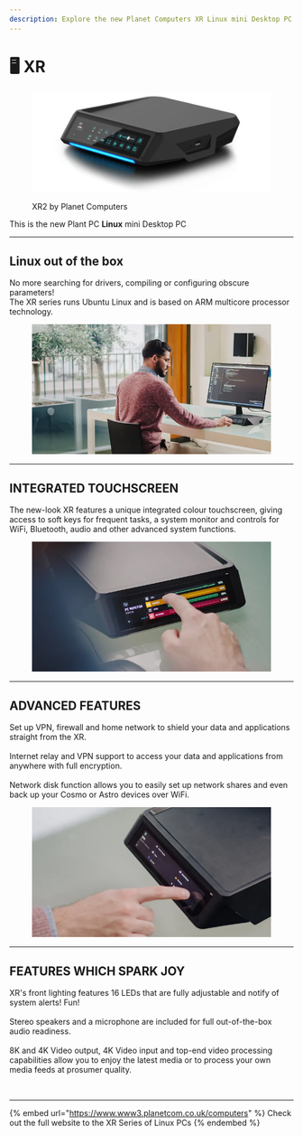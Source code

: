 ```yaml
---
description: Explore the new Planet Computers XR Linux mini Desktop PC
---
```


# 🖥 XR



<figure><img src=".gitbook/assets/PlanetPC-XR-GlowBlue+Shadow-ClearBG.webp" alt=""><figcaption><p>XR2 by Planet Computers</p></figcaption></figure>



This is the new Plant PC **Linux** mini Desktop PC



***

## Linux out of the box

No more searching for drivers, compiling or configuring obscure parameters!\
The XR series runs Ubuntu Linux and is based on ARM multicore processor technology.&#x20;

<figure><img src=".gitbook/assets/XR_PPC-7-WEB (1).webp" alt=""><figcaption></figcaption></figure>



***

## INTEGRATED TOUCHSCREEN

The new-look XR features a unique integrated colour touchscreen, giving access to soft keys for frequent tasks, a system monitor and controls for WiFi, Bluetooth, audio and other advanced system functions.

&#x20;

<figure><img src=".gitbook/assets/XR_PPC-18-WEB.webp" alt=""><figcaption></figcaption></figure>



***

## ADVANCED FEATURES

Set up VPN, firewall and home network to shield your data and applications straight from the XR.\
\
Internet relay and VPN support to access your data and applications from anywhere with full encryption.\
\
Network disk function allows you to easily set up network shares and even back up your Cosmo or Astro devices over WiFi.

<figure><img src=".gitbook/assets/XR_PPC-22-WEB.webp" alt=""><figcaption></figcaption></figure>



***

## FEATURES WHICH SPARK JOY

XR's front lighting features 16 LEDs that are fully adjustable and notify of system alerts! Fun!\
\
Stereo speakers and a microphone are included for full out-of-the-box audio readiness.\
\
8K and 4K Video output, 4K Video input and top-end video processing capabilities allow you to enjoy the latest media or to process your own media feeds at prosumer quality.

<figure><img src=".gitbook/assets/ce2ef2_be3be8fa21f343babe13da1ea214956f~mv2.gif" alt=""><figcaption></figcaption></figure>



***



{% embed url="https://www.www3.planetcom.co.uk/computers" %}
Check out the full website to the XR Series of Linux PCs
{% endembed %}
